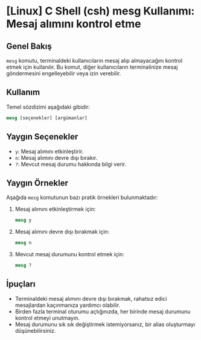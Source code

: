 # [Linux] C Shell (csh) mesg Kullanımı: Mesaj alımını kontrol etme

## Genel Bakış
`mesg` komutu, terminaldeki kullanıcıların mesaj alıp almayacağını kontrol etmek için kullanılır. Bu komut, diğer kullanıcıların terminalinize mesaj göndermesini engelleyebilir veya izin verebilir.

## Kullanım
Temel sözdizimi aşağıdaki gibidir:

```csh
mesg [seçenekler] [argümanlar]
```

## Yaygın Seçenekler
- `y`: Mesaj alımını etkinleştirir.
- `n`: Mesaj alımını devre dışı bırakır.
- `?`: Mevcut mesaj durumu hakkında bilgi verir.

## Yaygın Örnekler
Aşağıda `mesg` komutunun bazı pratik örnekleri bulunmaktadır:

1. Mesaj alımını etkinleştirmek için:
   ```csh
   mesg y
   ```

2. Mesaj alımını devre dışı bırakmak için:
   ```csh
   mesg n
   ```

3. Mevcut mesaj durumunu kontrol etmek için:
   ```csh
   mesg ?
   ```

## İpuçları
- Terminaldeki mesaj alımını devre dışı bırakmak, rahatsız edici mesajlardan kaçınmanıza yardımcı olabilir.
- Birden fazla terminal oturumu açtığınızda, her birinde mesaj durumunu kontrol etmeyi unutmayın.
- Mesaj durumunu sık sık değiştirmek istemiyorsanız, bir alias oluşturmayı düşünebilirsiniz.